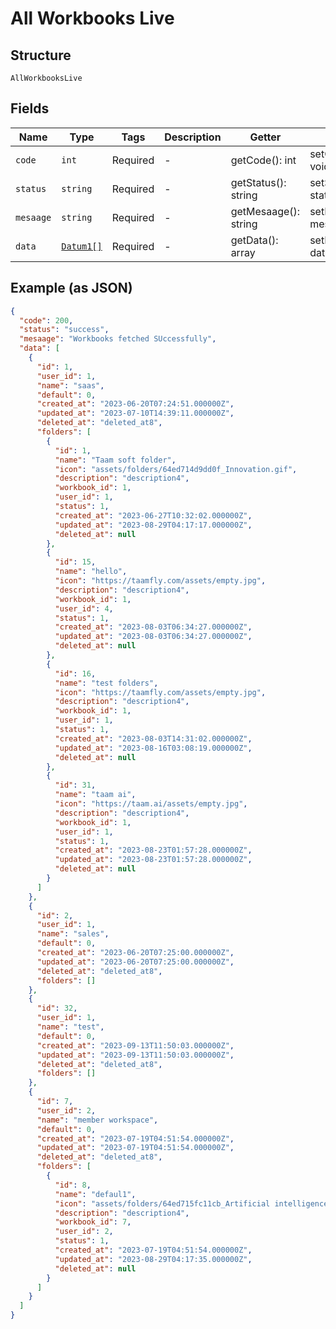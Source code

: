 
# All Workbooks Live

## Structure

`AllWorkbooksLive`

## Fields

| Name | Type | Tags | Description | Getter | Setter |
|  --- | --- | --- | --- | --- | --- |
| `code` | `int` | Required | - | getCode(): int | setCode(int code): void |
| `status` | `string` | Required | - | getStatus(): string | setStatus(string status): void |
| `mesaage` | `string` | Required | - | getMesaage(): string | setMesaage(string mesaage): void |
| `data` | [`Datum1[]`](../../doc/models/datum-1.md) | Required | - | getData(): array | setData(array data): void |

## Example (as JSON)

```json
{
  "code": 200,
  "status": "success",
  "mesaage": "Workbooks fetched SUccessfully",
  "data": [
    {
      "id": 1,
      "user_id": 1,
      "name": "saas",
      "default": 0,
      "created_at": "2023-06-20T07:24:51.000000Z",
      "updated_at": "2023-07-10T14:39:11.000000Z",
      "deleted_at": "deleted_at8",
      "folders": [
        {
          "id": 1,
          "name": "Taam soft folder",
          "icon": "assets/folders/64ed714d9dd0f_Innovation.gif",
          "description": "description4",
          "workbook_id": 1,
          "user_id": 1,
          "status": 1,
          "created_at": "2023-06-27T10:32:02.000000Z",
          "updated_at": "2023-08-29T04:17:17.000000Z",
          "deleted_at": null
        },
        {
          "id": 15,
          "name": "hello",
          "icon": "https://taamfly.com/assets/empty.jpg",
          "description": "description4",
          "workbook_id": 1,
          "user_id": 4,
          "status": 1,
          "created_at": "2023-08-03T06:34:27.000000Z",
          "updated_at": "2023-08-03T06:34:27.000000Z",
          "deleted_at": null
        },
        {
          "id": 16,
          "name": "test folders",
          "icon": "https://taamfly.com/assets/empty.jpg",
          "description": "description4",
          "workbook_id": 1,
          "user_id": 1,
          "status": 1,
          "created_at": "2023-08-03T14:31:02.000000Z",
          "updated_at": "2023-08-16T03:08:19.000000Z",
          "deleted_at": null
        },
        {
          "id": 31,
          "name": "taam ai",
          "icon": "https://taam.ai/assets/empty.jpg",
          "description": "description4",
          "workbook_id": 1,
          "user_id": 1,
          "status": 1,
          "created_at": "2023-08-23T01:57:28.000000Z",
          "updated_at": "2023-08-23T01:57:28.000000Z",
          "deleted_at": null
        }
      ]
    },
    {
      "id": 2,
      "user_id": 1,
      "name": "sales",
      "default": 0,
      "created_at": "2023-06-20T07:25:00.000000Z",
      "updated_at": "2023-06-20T07:25:00.000000Z",
      "deleted_at": "deleted_at8",
      "folders": []
    },
    {
      "id": 32,
      "user_id": 1,
      "name": "test",
      "default": 0,
      "created_at": "2023-09-13T11:50:03.000000Z",
      "updated_at": "2023-09-13T11:50:03.000000Z",
      "deleted_at": "deleted_at8",
      "folders": []
    },
    {
      "id": 7,
      "user_id": 2,
      "name": "member workspace",
      "default": 0,
      "created_at": "2023-07-19T04:51:54.000000Z",
      "updated_at": "2023-07-19T04:51:54.000000Z",
      "deleted_at": "deleted_at8",
      "folders": [
        {
          "id": 8,
          "name": "defaul1",
          "icon": "assets/folders/64ed715fc11cb_Artificial intelligence.gif",
          "description": "description4",
          "workbook_id": 7,
          "user_id": 2,
          "status": 1,
          "created_at": "2023-07-19T04:51:54.000000Z",
          "updated_at": "2023-08-29T04:17:35.000000Z",
          "deleted_at": null
        }
      ]
    }
  ]
}
```

